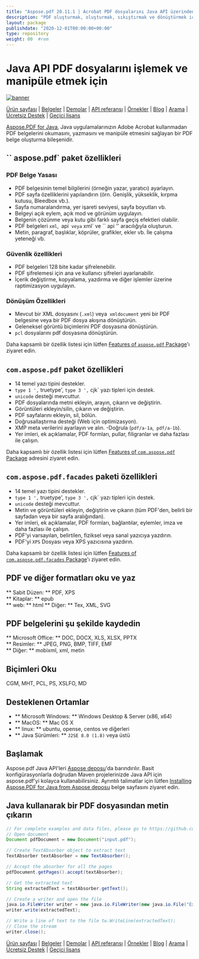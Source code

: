 ```yaml
---
title: "Aspose.pdf 20.11.1 | Acrobat PDF dosyalarını Java API üzerinden işleyin" 
description: "PDF oluşturmak, oluşturmak, sıkıştırmak ve dönüştürmek için Java Kütüphanesi. Özel yazı tipleri, javascript, grafikler, yer imleri, görüntüler, dışa aktarma, ek açıklama, formlar ve yazdırma destekler." 
layout: package
publishdate: "2020-12-01T00:00:00+00:00"
type: repository
weight: 00	#rem
---
```


# Java API PDF dosyalarını işlemek ve manipüle etmek için
[![banner](/res_repo/img/compress/aspose_pdf-for-java-banner.png)](./)

[Ürün sayfası](https://products.aspose.com/pdf/java) | [Belgeler](https://docs.aspose.com/pdf/java/) | [Demolar](https://products.aspose.app/pdf/family) | [API referansı](https://apireference.aspose.com/pdf/java) | [Örnekler](https://github.com/aspose-pdf/Aspose.PDF-for-Java/tree/master/Örnekler) | [Blog](https://blog.aspose.com/category/pdf/) | [Arama](https://search.aspose.com/) | [Ücretsiz Destek](https://forum.aspose.com/c/pdf) | [Geçici lisans](https://purchase.aspose.com/temporary-license)

[Aspose.PDF for Java](https://products.aspose.com/pdf/java), Java uygulamalarınızın Adobe Acrobat kullanmadan PDF belgelerini okumasını, yazmasını ve manipüle etmesini sağlayan bir PDF belge oluşturma bileşenidir.

## `` aspose.pdf` paket özellikleri

### PDF Belge Yasası
- PDF belgesinin temel bilgilerini (örneğin yazar, yaratıcı) ayarlayın.
- PDF sayfa özelliklerini yapılandırın (örn. Genişlik, yükseklik, kırpma kutusu, Bleedbox vb.).
- Sayfa numaralandırma, yer işareti seviyesi, sayfa boyutları vb.
- Belgeyi açık eylem, açık mod ve görünüm uygulayın.
- Belgenin çözünme veya kutu gibi farklı sayfa geçiş efektleri olabilir.
- PDF belgeleri `xml`,` `api` veya` xml` ve `` api '' aracılığıyla oluşturun.
- Metin, paragraf, başlıklar, köprüler, grafikler, ekler vb. İle çalışma yeteneği vb.

### Güvenlik özellikleri
- PDF belgeleri 128 bite kadar şifrelenebilir.
- PDF şifrelemesi için ana ve kullanıcı şifreleri ayarlanabilir.
- İçerik değiştirme, kopyalama, yazdırma ve diğer işlemler üzerine raptimizasyon uygulayın.

### Dönüşüm Özellikleri
- Mevcut bir XML dosyasını (`.xml`) veya` xmldocument` yeni bir PDF belgesine veya bir PDF dosya akışına dönüştürün.
- Geleneksel görüntü biçimlerini PDF dosyasına dönüştürün.
- `pcl` dosyalarını pdf dosyasına dönüştürün.

Daha kapsamlı bir özellik listesi için lütfen [Features of `aspose.pdf` Package](https://docs.aspose.com/pdf/java/features-of-aspose-pdf-package/)'ı ziyaret edin.

## `com.aspose.pdf` paket özellikleri
- 14 temel yazı tipini destekler.
- `type 1 ',` truetype', `type 3 ',` cjk` yazı tipleri için destek.
- `unicode` desteği mevcuttur.
- PDF dosyalarında metni ekleyin, arayın, çıkarın ve değiştirin.
- Görüntüleri ekleyin/silin, çıkarın ve değiştirin.
- PDF sayfalarını ekleyin, sil, bölün.
- Doğrusallaştırma desteği (Web için optimizasyon).
- XMP meta verilerini ayarlayın ve alın.
-Doğrula (`pdf/a-1a`,` pdf/a-1b`).
- Yer imleri, ek açıklamalar, PDF formları, pullar, filigranlar ve daha fazlası ile çalışın.

Daha kapsamlı bir özellik listesi için lütfen [Features of `com.aspose.pdf` Package](https://docs.aspose.com/pdf/java/features-of-com-aspose-pdf-package/) adresini ziyaret edin.

## `com.aspose.pdf.facades` paketi özellikleri
- 14 temel yazı tipini destekler.
- `type 1 ',` truetype', `type 3 ',` cjk` yazı tipleri için destek.
- `unicode` desteği mevcuttur.
- Metin ve görüntüleri ekleyin, değiştirin ve çıkarın (tüm PDF'den, belirli bir sayfadan veya bir sayfa aralığından).
- Yer imleri, ek açıklamalar, PDF formları, bağlantılar, eylemler, imza ve daha fazlası ile çalışın.
- PDF'yi varsayılan, belirtilen, fiziksel veya sanal yazıcıya yazdırın.
- PDF'yi `XPS` Dosyası veya XPS yazıcısına yazdırın.

Daha kapsamlı bir özellik listesi için lütfen [Features of `com.aspose.pdf.facades` Package](https://docs.aspose.com/pdf/java/features-of-com-aspose-pdf-facades-package/)'ı ziyaret edin.

## PDF ve diğer formatları oku ve yaz
** Sabit Düzen: ** PDF, XPS \
** Kitaplar: ** epub \
** web: ** html
** Diğer: ** Tex, XML, SVG

## PDF belgelerini şu şekilde kaydedin
** Microsoft Office: ** DOC, DOCX, XLS, XLSX, PPTX \
** Resimler: ** JPEG, PNG, BMP, TIFF, EMF \
** Diğer: ** mobixml, xml, metin

## Biçimleri Oku
CGM, MHT, PCL, PS, XSLFO, MD

## Desteklenen Ortamlar
- ** Microsoft Windows: ** Windows Desktop & Server (x86, x64)
- ** MacOS: ** Mac OS X
- ** linux: ** ubuntu, opense, centos ve diğerleri
- ** Java Sürümleri: ** `J2SE 8.0 (1.8)` veya üstü

## Başlamak

Aspose.pdf Java API'leri [Aspose deposu](https://releases.aspose.com/pdf/java/)'da barındırılır. Basit konfigürasyonlarla doğrudan Maven projelerinizde Java API için aspose.pdf'yi kolayca kullanabilirsiniz. Ayrıntılı talimatlar için lütfen [Installing Aspose.PDF for Java from Aspose deposu](https://docs.aspose.com/pdf/java/installation/) belge sayfasını ziyaret edin.

## Java kullanarak bir PDF dosyasından metin çıkarın

```java
// For complete examples and data files, please go to https://github.com/aspose-pdf/Aspose.Pdf-for-Java
// Open document
Document pdfDocument = new Document("input.pdf");

// Create TextAbsorber object to extract text
TextAbsorber textAbsorber = new TextAbsorber();

// Accept the absorber for all the pages
pdfDocument.getPages().accept(textAbsorber);

// Get the extracted text
String extractedText = textAbsorber.getText();

// Create a writer and open the file
java.io.FileWriter writer = new java.io.FileWriter(new java.io.File("Extracted_text.txt"));
writer.write(extractedText);

// Write a line of text to the file tw.WriteLine(extractedText);
// Close the stream
writer.close();
```

[Ürün sayfası](https://products.aspose.com/pdf/java) | [Belgeler](https://docs.aspose.com/pdf/java/) | [Demolar](https://products.aspose.app/pdf/family) | [API referansı](https://apireference.aspose.com/pdf/java) | [Örnekler](https://github.com/aspose-pdf/Aspose.PDF-for-Java/tree/master/Örnekler) | [Blog](https://blog.aspose.com/category/pdf/) | [Arama](https://search.aspose.com/) | [Ücretsiz Destek](https://forum.aspose.com/c/pdf) | [Geçici lisans](https://purchase.aspose.com/temporary-license)
